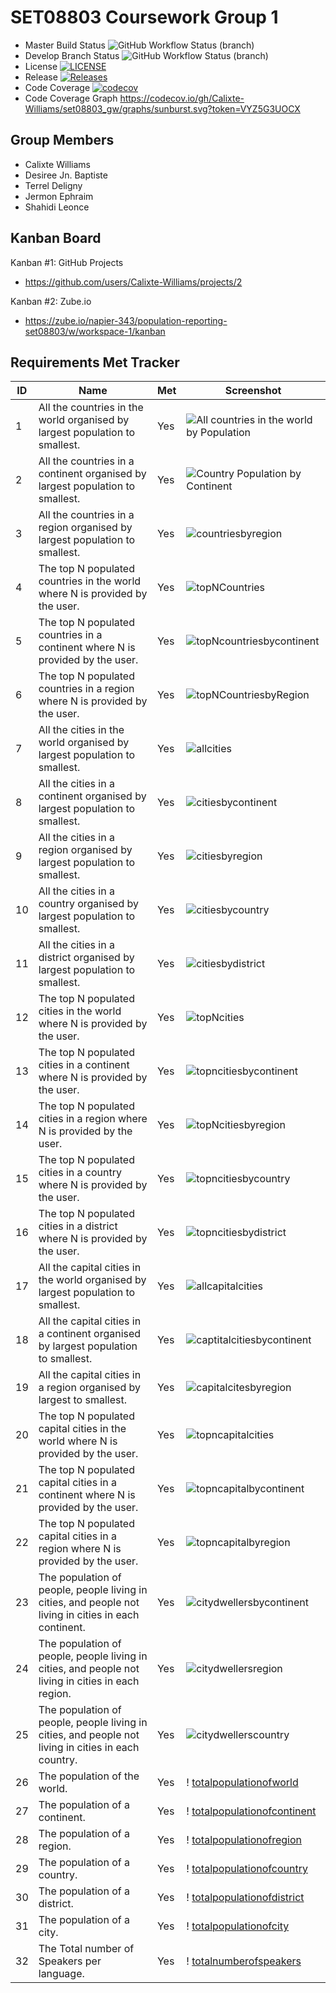 # SET08803 Coursework Group 1

* Master Build Status ![GitHub Workflow Status (branch)](https://img.shields.io/github/actions/workflow/status/Calixte-Williams/set08803_gw/main.yml?branch=master)
* Develop Branch Status ![GitHub Workflow Status (branch)](https://img.shields.io/github/actions/workflow/status/Calixte-Williams/set08803_gw/main.yml?branch=develop)
* License [![LICENSE](https://img.shields.io/github/license/Calixte-Williams/set08803_gw.svg?style=flat-square)](https://github.com/Calixte-Williams/set08803_gw/blob/master/LICENSE)
* Release [![Releases](https://img.shields.io/github/release/Calixte-Williams/set08803_gw/all.svg?style=flat-square)](https://github.com/Calixte-Williams/set08803_gw/releases)
* Code Coverage [![codecov](https://codecov.io/gh/Calixte-Williams/set08803_gw/graph/badge.svg?token=VYZ5G3UOCX)](https://codecov.io/gh/Calixte-Williams/set08803_gw)
* Code Coverage Graph
  https://codecov.io/gh/Calixte-Williams/set08803_gw/graphs/sunburst.svg?token=VYZ5G3UOCX

## Group Members
- Calixte Williams
- Desiree Jn. Baptiste
- Terrel Deligny
- Jermon Ephraim
- Shahidi Leonce

## Kanban Board
Kanban #1: GitHub Projects
- https://github.com/users/Calixte-Williams/projects/2

Kanban #2: Zube.io
- https://zube.io/napier-343/population-reporting-set08803/w/workspace-1/kanban

## Requirements Met Tracker


| ID    | Name | Met  | Screenshot                                                                          |
|-------|------|------|-------------------------------------------------------------------------------------|
| 1     | All the countries in the world organised by largest population to smallest. | Yes | ![All countries in the world by Population](screenshots-for-table/Co-World-Pop.png) |
| 2     | All the countries in a continent organised by largest population to smallest. | Yes | ![Country Population by Continent](screenshots-for-table/Co-in-Cnt.PNG)             |
| 3     | All the countries in a region organised by largest population to smallest. | Yes | ![countriesbyregion](screenshots-for-table/Co-in-re.PNG)                            |
| 4     | The top N populated countries in the world where N is provided by the user.| Yes | ![topNCountries](screenshots-for-table/Co-World-Pop.png)                            |
| 5     | The top N populated countries in a continent where N is provided by the user.| Yes | ![topNcountriesbycontinent](screenshots-for-table/TopNCo-Cnt-pop.PNG)               |
| 6     | The top N populated countries in a region where N is provided by the user. | Yes | ![topNCountriesbyRegion](screenshots-for-table/topCo-in-regi.PNG)                   |
| 7     | All the cities in the world organised by largest population to smallest. | Yes | ![allcities](screenshots-for-table/citi-in-wrld.PNG)                                |
| 8     | All the cities in a continent organised by largest population to smallest. | Yes | ![citiesbycontinent](screenshots-for-table/citiBypop-cnt.PNG)                       |
| 9     | All the cities in a region organised by largest population to smallest. | Yes | ![citiesbyregion](screenshots-for-table/CitiSbypop-regi.PNG)                        |
| 10    | All the cities in a country organised by largest population to smallest. | Yes | ![citiesbycountry](screenshots-for-table/citibypop-Co.PNG)                          |
| 11    | All the cities in a district organised by largest population to smallest. | Yes | ![citiesbydistrict](screenshots-for-table/citiSbypop-Dis.PNG)                       |
| 12    | The top N populated cities in the world where N is provided by the user. | Yes | ![topNcities](screenshots-for-table/Citi-in-wrld.PNG)                               |
| 13    | The top N populated cities in a continent where N is provided by the user. | Yes | ![topncitiesbycontinent](screenshots-for-table/topcitiSbypop-cnt.PNG)               |
| 14    | The top N populated cities in a region where N is provided by the user. | Yes | ![topNcitiesbyregion](screenshots-for-table/topcitibypop-regi.PNG)                  |
| 15    | The top N populated cities in a country where N is provided by the user. | Yes | ![topncitiesbycountry](screenshots-for-table/topcitibypop-co.PNG)                   |
| 16    | The top N populated cities in a district where N is provided by the user. | Yes | ![topncitiesbydistrict](screenshots-for-table/topcitibypop-dis.PNG)                 |
| 17    | All the capital cities in the world organised by largest population to smallest. | Yes | ![allcapitalcities](screenshots-for-table/topcapcitybypop.PNG)                      |
| 18    | All the capital cities in a continent organised by largest population to smallest. | Yes | ![captitalcitiesbycontinent](screenshots-for-table/topcapciti-cntbypop.PNG)         |
| 19    | All the capital cities in a region organised by largest to smallest. | Yes | ![capitalcitesbyregion](screenshots-for-table/topciti-regbypop.PNG)                 |
| 20    | The top N populated capital cities in the world where N is provided by the user. | Yes | ![topncapitalcities](screenshots-for-table/citiSpop-wrld.PNG)                       |
| 21    | The top N populated capital cities in a continent where N is provided by the user. | Yes | ![topncapitalbycontinent](screenshots-for-table/capciti-cntbypop.PNG)               |
| 22    | The top N populated capital cities in a region where N is provided by the user. | Yes | ![topncapitalbyregion](screenshots-for-table/capciti-regbypop.PNG)                  |
| 23    | The population of people, people living in cities, and people not living in cities in each continent. | Yes| ![citydwellersbycontinent](screenshots-for-table/popofppl-cnt.PNG)                  |
| 24    | The population of people, people living in cities, and people not living in cities in each region. | Yes | ![citydwellersregion](screenshots-for-table/popofppl-reg.PNG)                       |
| 25    | The population of people, people living in cities, and people not living in cities in each country. | Yes | ![citydwellerscountry](screenshots-for-table/popofppl-co.PNG)                       |
| 26    | The population of the world.  | Yes | ! [totalpopulationofworld](screenshots-for-table/totals.PNG)                        |
| 27    | The population of a continent.  | Yes | ! [totalpopulationofcontinent](screenshots-for-table/totals.PNG)                    |
| 28    | The population of a region.  | Yes | ! [totalpopulationofregion](screenshots-for-table/totals.PNG)                       |
| 29    | The population of a country.  | Yes | ! [totalpopulationofcountry](screenshots-for-table/totals.PNG)                      |
| 30    | The population of a district.  | Yes | ! [totalpopulationofdistrict](screenshots-for-table/totals.PNG)                     |
| 31    | The population of a city.  | Yes | ! [totalpopulationofcity](screenshots-for-table/totals.PNG)                         |
| 32    | The Total number of Speakers per language. | Yes | ! [totalnumberofspeakers](screenshots-for-table/totalnumofspk.PNG)                  |

